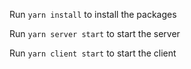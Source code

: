 Run `yarn install` to install the packages

Run `yarn server start` to start the server

Run `yarn client start` to start the client
